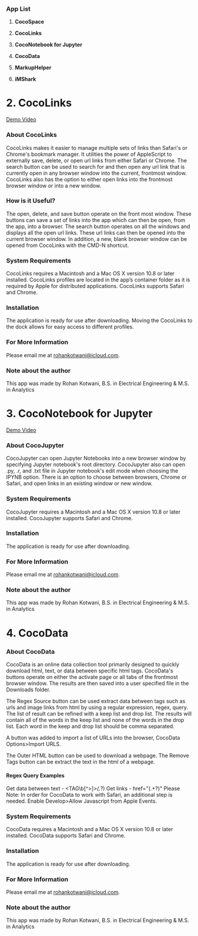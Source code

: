 ### App List

1. **CocoSpace** 

2. **CocoLinks** 

3. **CocoNotebook for Jupyter**

4. **CocoData**

5. **MarkupHelper**

6. **iMShark**

# 2. CocoLinks

[Demo Video](https://youtu.be/2O8myTtK64s)

### About CocoLinks

CocoLinks makes it easier to manage multiple sets of links than Safari's or Chrome's bookmark manager. It utilities the power of AppleScript to externally save, delete, or open url links from either Safari or Chrome. The search button can be used to search for and then open any url link that is currently open in any browser window into the current, frontmost window. CocoLinks also has the option to either open links into the frontmost browser window or into a new window.

### How is it Useful?

The open, delete, and save button operate on the front most window. These buttons can save a set of links into the app which can then be open, from the app, into a browser. The search button operates on all the windows and displays all the open url links. These url links can then be opened into the current browser window. In addition, a new, blank browser window can be opened from CocoLinks with the CMD-N shortcut.

### System Requirements

CocoLinks requires a Macintosh and a Mac OS X version 10.8 or later installed. CocoLinks profiles are located in the app’s container folder as it is required by Apple for distributed applications. CocoLinks supports Safari and Chrome.

### Installation

The application is ready for use after downloading. Moving the CocoLinks to the dock allows for easy access to different profiles.

### For More Information

Please email me at rohankotwani@icloud.com.

### Note about the author

This app was made by Rohan Kotwani, B.S. in Electrical Engineering & M.S. in Analytics

# 3. CocoNotebook for Jupyter

[Demo Video](https://youtu.be/ndPQCXWPld8)

### About CocoJupyter

CocoJupyter can open Jupyter Notebooks into a new browser window by specifying Jupyter notebook's root directory. CocoJupyter also can open .py, .r, and .txt file in Jupyter notebook's edit mode when choosing the IPYNB option. There is an option to choose between browsers, Chrome or Safari, and open links in an existing window or new window.

### System Requirements

CocoJupyter requires a Macintosh and a Mac OS X version 10.8 or later installed. CocoJupyter supports Safari and Chrome.

### Installation

The application is ready for use after downloading.

### For More Information

Please email me at rohankotwani@icloud.com.

### Note about the author

This app was made by Rohan Kotwani, B.S. in Electrical Engineering & M.S. in Analytics

# 4. CocoData

### About CocoData

CocoData is an online data collection tool primarily designed to quickly download html, text, or data between specific html tags. CocoData's buttons operate on either the activate page or all tabs of the frontmost browser window. The results are then saved into a user specified file in the Downloads folder.

The Regex Source button can be used extract data between tags such as urls and image links from html by using a regular expression, regex, query. The list of result can be refined with a keep list and drop list. The results will contain all of the words in the keep list and none of the words in the drop list. Each word in the keep and drop list should be comma separated.

A button was added to import a list of URLs into the browser, CocoData Options>Import URLS.

The Outer HTML button can be used to download a webpage. The Remove Tags button can be extract the text in the html of a webpage.

#### Regex Query Examples

Get data between text - <TAG\b[^>]*>(.*?)</TAG>
Get links - href="(.+?)"
Please Note: In order for CocoData to work with Safari, an additional step is needed. Enable Develop>Allow Javascript from Apple Events.

### System Requirements

CocoData requires a Macintosh and a Mac OS X version 10.8 or later installed. CocoData supports Safari and Chrome.

### Installation

The application is ready for use after downloading.

### For More Information

Please email me at rohankotwani@icloud.com.

### Note about the author

This app was made by Rohan Kotwani, B.S. in Electrical Engineering & M.S. in Analytics
